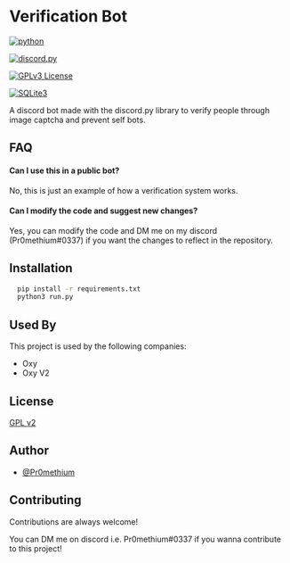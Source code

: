 
# Verification Bot
[![python](https://camo.githubusercontent.com/aca88400903abe8fff0ae5af0c7242224da7a4cf17993bbe8cdd33de23f0935a/68747470733a2f2f696d672e736869656c64732e696f2f707970692f707976657273696f6e732f646973636f72642e70792e737667)](https://www.python.org/)

[![discord.py](https://camo.githubusercontent.com/0199a95922cc78189df830fc41e01f2698410d8a5250debf2333f5c6d011d681/68747470733a2f2f696d672e736869656c64732e696f2f62616467652f646973636f72642d70792d626c75652e737667)](https://discordpy.readthedocs.io/en/stable/)

[![GPLv3 License](https://img.shields.io/badge/License-GPL%20v2-blue.svg)](https://opensource.org/licenses/)

[![SQLite3](https://img.shields.io/badge/SQLite-07405E?style=for-the-badge&logo=sqlite&logoColor=white)](https://www.sqlite.org/)


A discord bot made with the discord.py library to verify people through image captcha and prevent self bots.
## FAQ

#### Can I use this in a public bot?

No, this is just an example of how a verification system works.

#### Can I modify the code and suggest new changes?

Yes, you can modify the code and DM me on my discord (Pr0methium#0337) if you want the changes to reflect in the repository.

  
## Installation

```bash
  pip install -r requirements.txt
  python3 run.py
```
    
## Used By

This project is used by the following companies:

- Oxy
- Oxy V2

  
## License

[GPL v2](https://www.gnu.org/licenses/old-licenses/gpl-2.0.en.html)

  
## Author

- [@Pr0methium](https://github.com/XPr0methiumX)

  
## Contributing

Contributions are always welcome!

You can DM me on discord i.e. Pr0methium#0337 if you wanna contribute to this project!

  
